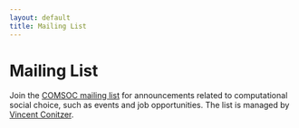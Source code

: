```yaml
---
layout: default
title: Mailing List
---
```


<h1>Mailing List</h1>

<p>
Join the <a href="https://lists.duke.edu/sympa/info/comsoc">COMSOC mailing list</a> for announcements related to computational social choice, such as events and job opportunities. The list is managed by <a href="http://www.cs.duke.edu/~conitzer/">Vincent Conitzer</a>.
</p>
